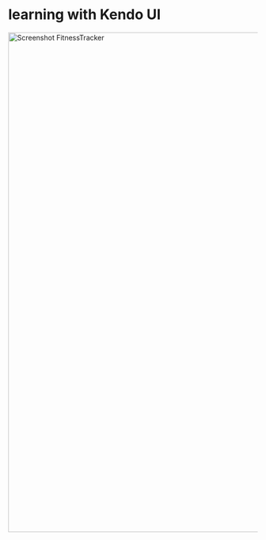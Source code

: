 # learning with Kendo UI

<img width="1007" alt="Screenshot FitnessTracker" src="https://user-images.githubusercontent.com/68031659/163870056-6704b0e0-e0c1-44ab-9117-d6acc7f51dc5.png">
